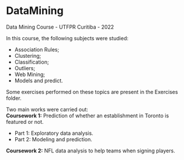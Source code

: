 # DataMining
Data Mining Course - UTFPR Curitiba - 2022

In this course, the following subjects were studied:
- Association Rules;
- Clustering;
- Classification;
- Outliers;
- Web Mining;
- Models and predict.


Some exercises performed on these topics are present in the Exercises folder.

Two main works were carried out:
<br>
<b>Coursework 1:</b>
Prediction of whether an establishment in Toronto is featured or not.
- Part 1: Exploratory data analysis.
- Part 2: Modeling and prediction.

<b>Coursework 2:</b>
NFL data analysis to help teams when signing players.
